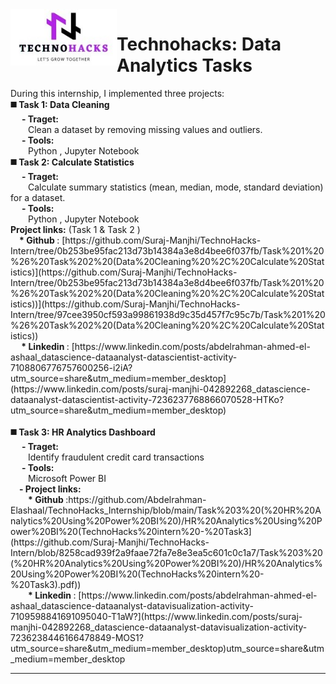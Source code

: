<img src='./Task 1 & Task 2 (Data Cleaning , Calculate Statistics)/technohacks_logo.jpg' align='left' width="170" height="90" /> 
<h1> Technohacks: Data Analytics Tasks </h1>
During this internship, I implemented three projects:
  <br><b>◼️ Task 1: Data Cleaning </b>
  <br>&emsp; <b>- Traget: </b>
  <br>&emsp;&emsp;Clean a dataset by removing missing values and outliers.
   <br>&emsp; <b>- Tools:</b>
  <br>&emsp;&emsp;Python , Jupyter Notebook
   <br><b>◼️ Task 2: Calculate Statistics </b>
    <br>&emsp; <b>- Traget: </b>
  <br>&emsp;&emsp;Calculate summary statistics (mean, median, mode, standard deviation) for a dataset.
  <br>&emsp; <b>- Tools:</b>
  <br>&emsp;&emsp;Python , Jupyter Notebook
    <br><b>Project links:</b>  (Task 1 & Task 2 )
      <br>&emsp;<b>* Github </b>: [https://github.com/Suraj-Manjhi/TechnoHacks-Intern/tree/0b253be95fac213d73b14384a3e8d4bee6f037fb/Task%201%20%26%20Task%202%20(Data%20Cleaning%20%2C%20Calculate%20Statistics)](https://github.com/Suraj-Manjhi/TechnoHacks-Intern/tree/0b253be95fac213d73b14384a3e8d4bee6f037fb/Task%201%20%26%20Task%202%20(Data%20Cleaning%20%2C%20Calculate%20Statistics))](https://github.com/Suraj-Manjhi/TechnoHacks-Intern/tree/97cee3950cf593a99861938d9c35d457f7c95c7b/Task%201%20%26%20Task%202%20(Data%20Cleaning%20%2C%20Calculate%20Statistics))
    <br>&emsp;<b> * Linkedin </b>: [https://www.linkedin.com/posts/abdelrahman-ahmed-el-ashaal_datascience-dataanalyst-datascientist-activity-7108806776757600256-i2iA?utm_source=share&utm_medium=member_desktop](https://www.linkedin.com/posts/suraj-manjhi-042892268_datascience-dataanalyst-datascientist-activity-7236237768866070528-HTKo?utm_source=share&utm_medium=member_desktop)
<br><br> <b>◼️ Task 3: HR Analytics Dashboard </b>
 <br>&emsp; <b>- Traget:</b>
 <br>&emsp;&emsp;Identify fraudulent credit card transactions
<br>&emsp; <b>- Tools:</b>
  <br>&emsp;&emsp;Microsoft Power BI
    <br>&emsp;<b>- Project links:</b>
      <br> &emsp;&emsp;<b>* Github </b>:https://github.com/Abdelrahman-Elashaal/TechnoHacks_Internship/blob/main/Task%203%20(%20HR%20Analytics%20Using%20Power%20BI%20)/HR%20Analytics%20Using%20Power%20BI%20(TechnoHacks%20intern%20-%20Task3](https://github.com/Suraj-Manjhi/TechnoHacks-Intern/blob/8258cad939f2a9faae72fa7e8e3ea5c601c0c1a7/Task%203%20(%20HR%20Analytics%20Using%20Power%20BI%20)/HR%20Analytics%20Using%20Power%20BI%20(TechnoHacks%20intern%20-%20Task3).pdf))
      <br> &emsp;&emsp;<b>* Linkedin </b>: [https://www.linkedin.com/posts/abdelrahman-ahmed-el-ashaal_datascience-dataanalyst-datavisualization-activity-7109598841691095040-T1aW?](https://www.linkedin.com/posts/suraj-manjhi-042892268_datascience-dataanalyst-datavisualization-activity-7236238446166478849-MOS1?utm_source=share&utm_medium=member_desktop)utm_source=share&utm_medium=member_desktop
<hr>
